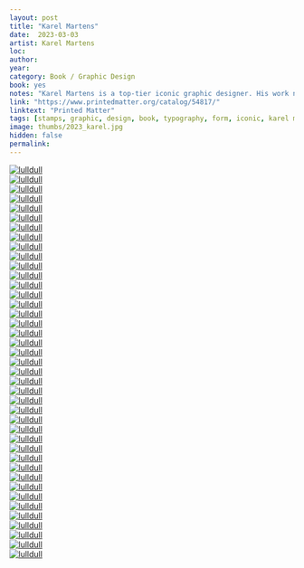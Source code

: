 ```yaml
---
layout: post
title: "Karel Martens"
date:  2023-03-03
artist: Karel Martens
loc: 
author: 
year: 
category: Book / Graphic Design
book: yes
notes: "Karel Martens is a top-tier iconic graphic designer. His work never seems to age."
link: "https://www.printedmatter.org/catalog/54817/"
linktext: "Printed Matter"
tags: [stamps, graphic, design, book, typography, form, iconic, karel martens, experimental]
image: thumbs/2023_karel.jpg
hidden: false
permalink:
---
```




<div class="post_image">
	<a href="{{ site.baseurl }}/images/posts/2023_karel/000.jpg" target="_blank">
	<img src="{{ site.baseurl }}/images/posts/2023_karel/000.jpg" alt="lulldull"></a>
</div>

<div class="post_image">
	<a href="{{ site.baseurl }}/images/posts/2023_karel/001.jpg" target="_blank">
	<img src="{{ site.baseurl }}/images/posts/2023_karel/001.jpg" alt="lulldull"></a>
</div>

<div class="post_image">
	<a href="{{ site.baseurl }}/images/posts/2023_karel/002.jpg" target="_blank">
	<img src="{{ site.baseurl }}/images/posts/2023_karel/002.jpg" alt="lulldull"></a>
</div>

<div class="post_image">
	<a href="{{ site.baseurl }}/images/posts/2023_karel/003.jpg" target="_blank">
	<img src="{{ site.baseurl }}/images/posts/2023_karel/003.jpg" alt="lulldull"></a>
</div>

<div class="post_image">
	<a href="{{ site.baseurl }}/images/posts/2023_karel/004.jpg" target="_blank">
	<img src="{{ site.baseurl }}/images/posts/2023_karel/004.jpg" alt="lulldull"></a>
</div>

<div class="post_image">
	<a href="{{ site.baseurl }}/images/posts/2023_karel/005.jpg" target="_blank">
	<img src="{{ site.baseurl }}/images/posts/2023_karel/005.jpg" alt="lulldull"></a>
</div>

<div class="post_image">
	<a href="{{ site.baseurl }}/images/posts/2023_karel/006.jpg" target="_blank">
	<img src="{{ site.baseurl }}/images/posts/2023_karel/006.jpg" alt="lulldull"></a>
</div>

<div class="post_image">
	<a href="{{ site.baseurl }}/images/posts/2023_karel/007.jpg" target="_blank">
	<img src="{{ site.baseurl }}/images/posts/2023_karel/007.jpg" alt="lulldull"></a>
</div>


<div class="post_image">
	<a href="{{ site.baseurl }}/images/posts/2023_karel/008.jpg" target="_blank">
	<img src="{{ site.baseurl }}/images/posts/2023_karel/008.jpg" alt="lulldull"></a>
</div>

<div class="post_image">
	<a href="{{ site.baseurl }}/images/posts/2023_karel/009.jpg" target="_blank">
	<img src="{{ site.baseurl }}/images/posts/2023_karel/009.jpg" alt="lulldull"></a>
</div>

<!-- <div class="post_image">
	<a href="{{ site.baseurl }}/images/posts/2023_karel/010.jpg" target="_blank">
	<img src="{{ site.baseurl }}/images/posts/2023_karel/010.jpg" alt="lulldull"></a>
</div>


<div class="post_image">
	<a href="{{ site.baseurl }}/images/posts/2023_karel/011.jpg" target="_blank">
	<img src="{{ site.baseurl }}/images/posts/2023_karel/011.jpg" alt="lulldull"></a>
</div>
 -->

<div class="post_image">
	<a href="{{ site.baseurl }}/images/posts/2023_karel/012.jpg" target="_blank">
	<img src="{{ site.baseurl }}/images/posts/2023_karel/012.jpg" alt="lulldull"></a>
</div>


<div class="post_image">
	<a href="{{ site.baseurl }}/images/posts/2023_karel/013.jpg" target="_blank">
	<img src="{{ site.baseurl }}/images/posts/2023_karel/013.jpg" alt="lulldull"></a>
</div>


<div class="post_image">
	<a href="{{ site.baseurl }}/images/posts/2023_karel/014.jpg" target="_blank">
	<img src="{{ site.baseurl }}/images/posts/2023_karel/014.jpg" alt="lulldull"></a>
</div>


<div class="post_image">
	<a href="{{ site.baseurl }}/images/posts/2023_karel/015.jpg" target="_blank">
	<img src="{{ site.baseurl }}/images/posts/2023_karel/015.jpg" alt="lulldull"></a>
</div>

<div class="post_image">
	<a href="{{ site.baseurl }}/images/posts/2023_karel/016.jpg" target="_blank">
	<img src="{{ site.baseurl }}/images/posts/2023_karel/016.jpg" alt="lulldull"></a>
</div>

<div class="post_image">
	<a href="{{ site.baseurl }}/images/posts/2023_karel/017.jpg" target="_blank">
	<img src="{{ site.baseurl }}/images/posts/2023_karel/017.jpg" alt="lulldull"></a>
</div>

<div class="post_image">
	<a href="{{ site.baseurl }}/images/posts/2023_karel/018.jpg" target="_blank">
	<img src="{{ site.baseurl }}/images/posts/2023_karel/018.jpg" alt="lulldull"></a>
</div>

<div class="post_image">
	<a href="{{ site.baseurl }}/images/posts/2023_karel/019.jpg" target="_blank">
	<img src="{{ site.baseurl }}/images/posts/2023_karel/019.jpg" alt="lulldull"></a>
</div>

<div class="post_image">
	<a href="{{ site.baseurl }}/images/posts/2023_karel/020.jpg" target="_blank">
	<img src="{{ site.baseurl }}/images/posts/2023_karel/020.jpg" alt="lulldull"></a>
</div>

<div class="post_image">
	<a href="{{ site.baseurl }}/images/posts/2023_karel/021.jpg" target="_blank">
	<img src="{{ site.baseurl }}/images/posts/2023_karel/021.jpg" alt="lulldull"></a>
</div>

<div class="post_image">
	<a href="{{ site.baseurl }}/images/posts/2023_karel/022.jpg" target="_blank">
	<img src="{{ site.baseurl }}/images/posts/2023_karel/022.jpg" alt="lulldull"></a>
</div>

<div class="post_image">
	<a href="{{ site.baseurl }}/images/posts/2023_karel/023.jpg" target="_blank">
	<img src="{{ site.baseurl }}/images/posts/2023_karel/023.jpg" alt="lulldull"></a>
</div>

<div class="post_image">
	<a href="{{ site.baseurl }}/images/posts/2023_karel/024.jpg" target="_blank">
	<img src="{{ site.baseurl }}/images/posts/2023_karel/024.jpg" alt="lulldull"></a>
</div>

<div class="post_image">
	<a href="{{ site.baseurl }}/images/posts/2023_karel/025.jpg" target="_blank">
	<img src="{{ site.baseurl }}/images/posts/2023_karel/025.jpg" alt="lulldull"></a>
</div>

<div class="post_image">
	<a href="{{ site.baseurl }}/images/posts/2023_karel/026.jpg" target="_blank">
	<img src="{{ site.baseurl }}/images/posts/2023_karel/026.jpg" alt="lulldull"></a>
</div>

<div class="post_image">
	<a href="{{ site.baseurl }}/images/posts/2023_karel/027.jpg" target="_blank">
	<img src="{{ site.baseurl }}/images/posts/2023_karel/027.jpg" alt="lulldull"></a>
</div>

<div class="post_image">
	<a href="{{ site.baseurl }}/images/posts/2023_karel/028.jpg" target="_blank">
	<img src="{{ site.baseurl }}/images/posts/2023_karel/028.jpg" alt="lulldull"></a>
</div>

<div class="post_image">
	<a href="{{ site.baseurl }}/images/posts/2023_karel/029.jpg" target="_blank">
	<img src="{{ site.baseurl }}/images/posts/2023_karel/029.jpg" alt="lulldull"></a>
</div>

<div class="post_image">
	<a href="{{ site.baseurl }}/images/posts/2023_karel/030.jpg" target="_blank">
	<img src="{{ site.baseurl }}/images/posts/2023_karel/030.jpg" alt="lulldull"></a>
</div>

<div class="post_image">
	<a href="{{ site.baseurl }}/images/posts/2023_karel/031.jpg" target="_blank">
	<img src="{{ site.baseurl }}/images/posts/2023_karel/031.jpg" alt="lulldull"></a>
</div>

<div class="post_image">
	<a href="{{ site.baseurl }}/images/posts/2023_karel/032.jpg" target="_blank">
	<img src="{{ site.baseurl }}/images/posts/2023_karel/032.jpg" alt="lulldull"></a>
</div>

<div class="post_image">
	<a href="{{ site.baseurl }}/images/posts/2023_karel/033.jpg" target="_blank">
	<img src="{{ site.baseurl }}/images/posts/2023_karel/033.jpg" alt="lulldull"></a>
</div>

<div class="post_image">
	<a href="{{ site.baseurl }}/images/posts/2023_karel/034.jpg" target="_blank">
	<img src="{{ site.baseurl }}/images/posts/2023_karel/034.jpg" alt="lulldull"></a>
</div>

<div class="post_image">
	<a href="{{ site.baseurl }}/images/posts/2023_karel/035.jpg" target="_blank">
	<img src="{{ site.baseurl }}/images/posts/2023_karel/035.jpg" alt="lulldull"></a>
</div>

<div class="post_image">
	<a href="{{ site.baseurl }}/images/posts/2023_karel/036.jpg" target="_blank">
	<img src="{{ site.baseurl }}/images/posts/2023_karel/036.jpg" alt="lulldull"></a>
</div>

<div class="post_image">
	<a href="{{ site.baseurl }}/images/posts/2023_karel/037.jpg" target="_blank">
	<img src="{{ site.baseurl }}/images/posts/2023_karel/037.jpg" alt="lulldull"></a>
</div>

<div class="post_image">
	<a href="{{ site.baseurl }}/images/posts/2023_karel/038.jpg" target="_blank">
	<img src="{{ site.baseurl }}/images/posts/2023_karel/038.jpg" alt="lulldull"></a>
</div>

<div class="post_image">
	<a href="{{ site.baseurl }}/images/posts/2023_karel/039.jpg" target="_blank">
	<img src="{{ site.baseurl }}/images/posts/2023_karel/039.jpg" alt="lulldull"></a>
</div>

<div class="post_image">
	<a href="{{ site.baseurl }}/images/posts/2023_karel/040.jpg" target="_blank">
	<img src="{{ site.baseurl }}/images/posts/2023_karel/040.jpg" alt="lulldull"></a>
</div>

<div class="post_image">
	<a href="{{ site.baseurl }}/images/posts/2023_karel/041.jpg" target="_blank">
	<img src="{{ site.baseurl }}/images/posts/2023_karel/041.jpg" alt="lulldull"></a>
</div>

<div class="post_image">
	<a href="{{ site.baseurl }}/images/posts/2023_karel/042.jpg" target="_blank">
	<img src="{{ site.baseurl }}/images/posts/2023_karel/042.jpg" alt="lulldull"></a>
</div>
